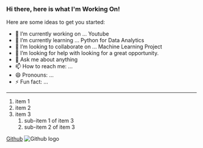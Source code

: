 ### Hi there, here is what I'm Working On!


Here are some ideas to get you started:

- 🔭 I’m currently working on ... Youtube
- 🌱 I’m currently learning ... Python for Data Analytics
- 👯 I’m looking to collaborate on ... Machine Learning Project
- 🤔 I’m looking for help with looking for a great opportunity. 
- 💬 Ask me about anything
- 📫 How to reach me: ...
- 😄 Pronouns: ...
- ⚡ Fun fact: ...

---

1. item 1
2. item 2
3. item 3
   1. sub-item 1 of item 3
   2. sub-item 2 of item 3

[Github](https://www.github.com)
![Github logo](https://github.githubassets.com/images/modules/logos_page/GitHub-Mark.png)

